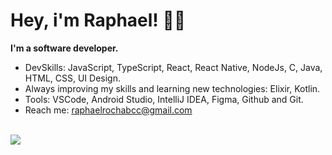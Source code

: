# Hey, i'm Raphael!  👋😃

**I'm a software developer.**

- DevSkills: JavaScript, TypeScript, React, React Native, NodeJs, C, Java, HTML, CSS, UI Design.
- Always improving my skills and learning new technologies: Elixir, Kotlin.
- Tools: VSCode, Android Studio, IntelliJ IDEA, Figma, Github and Git.
- Reach me: raphaelrochabcc@gmail.com 
</br> <br>
<p align="left">
  <a href="https://www.linkedin.com/in/raphael-rocha-903014103/" alt="Linkedin">
  <img src="https://img.shields.io/badge/-Linkedin-0e76a8?style=flat-square&logo=Linkedin&logoColor=white&link=LINK-DO-SEU-LINKEDIN" /></a>
</p>  
